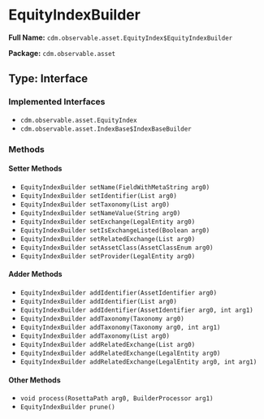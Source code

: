 # EquityIndexBuilder

**Full Name:** `cdm.observable.asset.EquityIndex$EquityIndexBuilder`

**Package:** `cdm.observable.asset`

## Type: Interface

### Implemented Interfaces

- `cdm.observable.asset.EquityIndex`
- `cdm.observable.asset.IndexBase$IndexBaseBuilder`

### Methods

#### Setter Methods

- `EquityIndexBuilder setName(FieldWithMetaString arg0)`
- `EquityIndexBuilder setIdentifier(List arg0)`
- `EquityIndexBuilder setTaxonomy(List arg0)`
- `EquityIndexBuilder setNameValue(String arg0)`
- `EquityIndexBuilder setExchange(LegalEntity arg0)`
- `EquityIndexBuilder setIsExchangeListed(Boolean arg0)`
- `EquityIndexBuilder setRelatedExchange(List arg0)`
- `EquityIndexBuilder setAssetClass(AssetClassEnum arg0)`
- `EquityIndexBuilder setProvider(LegalEntity arg0)`

#### Adder Methods

- `EquityIndexBuilder addIdentifier(AssetIdentifier arg0)`
- `EquityIndexBuilder addIdentifier(List arg0)`
- `EquityIndexBuilder addIdentifier(AssetIdentifier arg0, int arg1)`
- `EquityIndexBuilder addTaxonomy(Taxonomy arg0)`
- `EquityIndexBuilder addTaxonomy(Taxonomy arg0, int arg1)`
- `EquityIndexBuilder addTaxonomy(List arg0)`
- `EquityIndexBuilder addRelatedExchange(List arg0)`
- `EquityIndexBuilder addRelatedExchange(LegalEntity arg0)`
- `EquityIndexBuilder addRelatedExchange(LegalEntity arg0, int arg1)`

#### Other Methods

- `void process(RosettaPath arg0, BuilderProcessor arg1)`
- `EquityIndexBuilder prune()`

